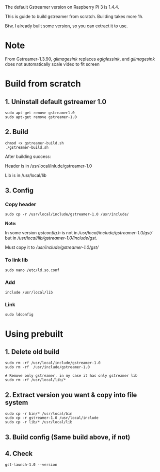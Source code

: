 The default Gstreamer version on Raspberry Pi 3 is 1.4.4. 

This is guide to build gstreamer from scratch. Building takes more 1h.

Btw, I already built some version, so you can extract it to use.

# Note

From Gstreamer-1.3.90, *glimagesink* replaces *eglglessink*, and *glimagesink* does not automatically scale video to fit screen

# Build from scratch

## 1. Uninstall default gstreamer 1.0

```Shell
sudo apt-get remove gstreamer1.0
sudo apt-get remove gstreamer-1.0
```

## 2. Build

```Shell
chmod +x gstreamer-build.sh
./gstreamer-build.sh
```
After building success:

Header is in /usr/local/inlude/gstreamer-1.0 

Lib is in /usr/local/lib

## 3. Config

### Copy header

```Shell
sudo cp -r /usr/local/include/gstreamer-1.0 /usr/include/
```

**Note:**

In some version *gstconfig.h* is not in */usr/local/include/gstreamer-1.0/gst/* but in */usr/local/lib/gstreamer-1.0/include/gst*.

Must copy it to */usr/include/gstreamer-1.0/gst/*

### To link lib

```Shell
sudo nano /etc/ld.so.conf
```

### Add

```Shell
include /usr/local/lib
```

### Link 

```Shell
sudo ldconfig
```

# Using prebuilt 

## 1. Delete old build
	
```Shell
sudo rm -rf /usr/local/include/gstreamer-1.0
sudo rm -rf  /usr/include/gstreamer-1.0

# Remove only gstreamer, in my case it has only gstreamer lib
sudo rm -rf /usr/local/lib/*
```

## 2. Extract version you want & copy into file system

```Shell	
sudo cp -r bin/* /usr/local/bin
sudo cp -r gstreamer-1.0 /usr/local/include
sudo cp -r lib/* /usr/local/lib
```

## 3. Build config (Same build above, if not)

## 4. Check
	
```Shell
gst-launch-1.0 --version
```


